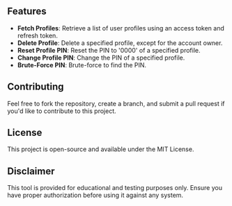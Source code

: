 
## Features

- **Fetch Profiles**: Retrieve a list of user profiles using an access token and refresh token.
- **Delete Profile**: Delete a specified profile, except for the account owner.
- **Reset Profile PIN**: Reset the PIN to '0000' of a specified profile.
- **Change Profile PIN**: Change the PIN of a specified profile.
- **Brute-Force PIN**: Brute-force to find the PIN.
  
## Contributing

Feel free to fork the repository, create a branch, and submit a pull request if you'd like to contribute to this project.

## License

This project is open-source and available under the MIT License.

## Disclaimer

This tool is provided for educational and testing purposes only. Ensure you have proper authorization before using it against any system.
